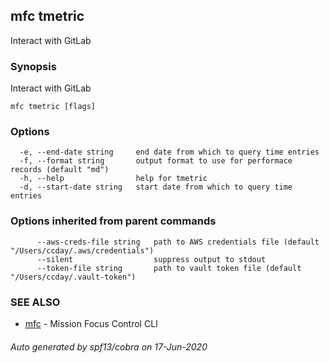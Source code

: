 ## mfc tmetric

Interact with GitLab

### Synopsis

Interact with GitLab

```
mfc tmetric [flags]
```

### Options

```
  -e, --end-date string     end date from which to query time entries
  -f, --format string       output format to use for performace records (default "md")
  -h, --help                help for tmetric
  -d, --start-date string   start date from which to query time entries
```

### Options inherited from parent commands

```
      --aws-creds-file string   path to AWS credentials file (default "/Users/ccday/.aws/credentials")
      --silent                  suppress output to stdout
      --token-file string       path to vault token file (default "/Users/ccday/.vault-token")
```

### SEE ALSO

* [mfc](mfc.md)	 - Mission Focus Control CLI

###### Auto generated by spf13/cobra on 17-Jun-2020
